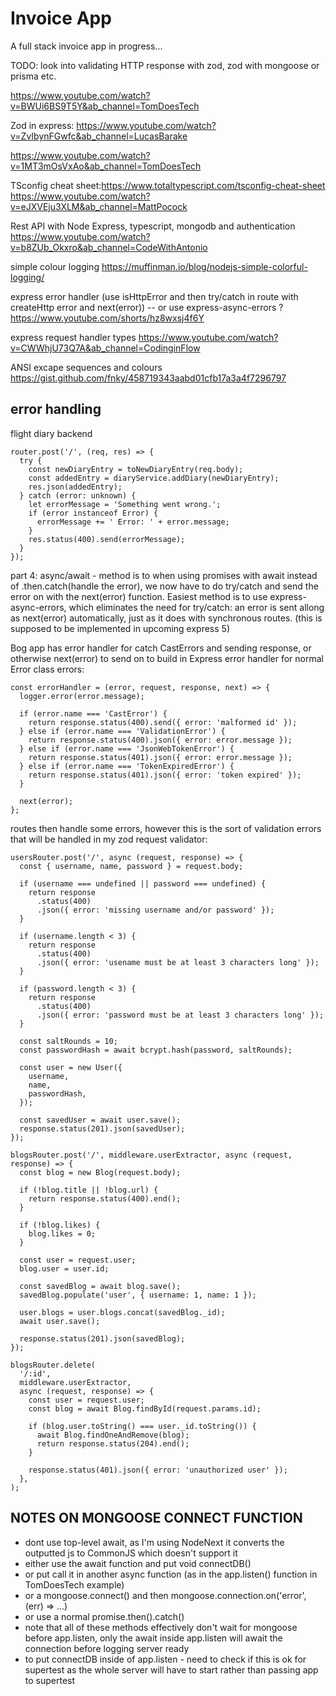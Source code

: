 # Invoice App

A full stack invoice app in progress...

TODO:
look into validating HTTP response with zod, zod with mongoose or prisma etc.

https://www.youtube.com/watch?v=BWUi6BS9T5Y&ab_channel=TomDoesTech

Zod in express:
https://www.youtube.com/watch?v=ZvIbynFGwfc&ab_channel=LucasBarake

https://www.youtube.com/watch?v=1MT3mOsVxAo&ab_channel=TomDoesTech

TSconfig cheat sheet:https://www.totaltypescript.com/tsconfig-cheat-sheet
https://www.youtube.com/watch?v=eJXVEju3XLM&ab_channel=MattPocock

Rest API with Node Express, typescript, mongodb and authentication
https://www.youtube.com/watch?v=b8ZUb_Okxro&ab_channel=CodeWithAntonio

simple colour logging
https://muffinman.io/blog/nodejs-simple-colorful-logging/

express error handler (use isHttpError and then try/catch in route with createHttp error and next(error)) -- or use express-async-errors ?
https://www.youtube.com/shorts/hz8wxsj4f6Y

express request handler types
https://www.youtube.com/watch?v=CWWhjU73Q7A&ab_channel=CodinginFlow

ANSI excape sequences and colours
https://gist.github.com/fnky/458719343aabd01cfb17a3a4f7296797

## error handling

flight diary backend

```
router.post('/', (req, res) => {
  try {
    const newDiaryEntry = toNewDiaryEntry(req.body);
    const addedEntry = diaryService.addDiary(newDiaryEntry);
    res.json(addedEntry);
  } catch (error: unknown) {
    let errorMessage = 'Something went wrong.';
    if (error instanceof Error) {
      errorMessage += ' Error: ' + error.message;
    }
    res.status(400).send(errorMessage);
  }
});
```

part 4: async/await - method is to when using promises with await instead of .then.catch(handle the error), we now have to do try/catch and send the error on with the next(error) function. Easiest method is to use express-async-errors, which eliminates the need for try/catch: an error is sent allong as next(error) automatically, just as it does with synchronous routes. (this is supposed to be implemented in upcoming express 5)

Bog app has error handler for catch CastErrors and sending response, or otherwise next(error) to send on to build in Express error handler for normal Error class errors:

```
const errorHandler = (error, request, response, next) => {
  logger.error(error.message);

  if (error.name === 'CastError') {
    return response.status(400).send({ error: 'malformed id' });
  } else if (error.name === 'ValidationError') {
    return response.status(400).json({ error: error.message });
  } else if (error.name === 'JsonWebTokenError') {
    return response.status(401).json({ error: error.message });
  } else if (error.name === 'TokenExpiredError') {
    return response.status(401).json({ error: 'token expired' });
  }

  next(error);
};
```

routes then handle some errors, however this is the sort of validation errors that will be handled in my zod request validator:

```
usersRouter.post('/', async (request, response) => {
  const { username, name, password } = request.body;

  if (username === undefined || password === undefined) {
    return response
      .status(400)
      .json({ error: 'missing username and/or password' });
  }

  if (username.length < 3) {
    return response
      .status(400)
      .json({ error: 'usename must be at least 3 characters long' });
  }

  if (password.length < 3) {
    return response
      .status(400)
      .json({ error: 'password must be at least 3 characters long' });
  }

  const saltRounds = 10;
  const passwordHash = await bcrypt.hash(password, saltRounds);

  const user = new User({
    username,
    name,
    passwordHash,
  });

  const savedUser = await user.save();
  response.status(201).json(savedUser);
});

blogsRouter.post('/', middleware.userExtractor, async (request, response) => {
  const blog = new Blog(request.body);

  if (!blog.title || !blog.url) {
    return response.status(400).end();
  }

  if (!blog.likes) {
    blog.likes = 0;
  }

  const user = request.user;
  blog.user = user.id;

  const savedBlog = await blog.save();
  savedBlog.populate('user', { username: 1, name: 1 });

  user.blogs = user.blogs.concat(savedBlog._id);
  await user.save();

  response.status(201).json(savedBlog);
});

blogsRouter.delete(
  '/:id',
  middleware.userExtractor,
  async (request, response) => {
    const user = request.user;
    const blog = await Blog.findById(request.params.id);

    if (blog.user.toString() === user._id.toString()) {
      await Blog.findOneAndRemove(blog);
      return response.status(204).end();
    }

    response.status(401).json({ error: 'unauthorized user' });
  },
);
```

## NOTES ON MONGOOSE CONNECT FUNCTION

- dont use top-level await, as I'm using NodeNext it converts the outputted js to CommonJS which doesn't support it
- either use the await function and put void connectDB()
- or put call it in another async function (as in the app.listen() function in TomDoesTech example)
- or a mongoose.connect() and then mongoose.connection.on('error', (err) => ...)
- or use a normal promise.then().catch()
- note that all of these methods effectively don't wait for mongoose before app.listen, only the await inside app.listen will await the connection before logging server ready
- to put connectDB inside of app.listen - need to check if this is ok for supertest as the whole server will have to start rather than passing app to supertest
